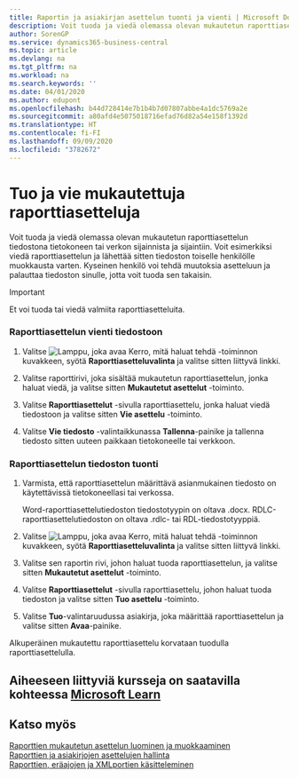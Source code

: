 ```yaml
---
title: Raportin ja asiakirjan asettelun tuonti ja vienti | Microsoft Docs
description: Voit tuoda ja viedä olemassa olevan mukautetun raporttiasettelun tiedostona tietokoneen tai verkon sijainnista ja sijaintiin.
author: SorenGP
ms.service: dynamics365-business-central
ms.topic: article
ms.devlang: na
ms.tgt_pltfrm: na
ms.workload: na
ms.search.keywords: ''
ms.date: 04/01/2020
ms.author: edupont
ms.openlocfilehash: b44d728414e7b1b4b7d07807abbe4a1dc5769a2e
ms.sourcegitcommit: a80afd4e5075018716efad76d82a54e158f1392d
ms.translationtype: HT
ms.contentlocale: fi-FI
ms.lasthandoff: 09/09/2020
ms.locfileid: "3782672"
---
```

# <a name="import-and-export-custom-report-layouts"></a>Tuo ja vie mukautettuja raporttiasetteluja
Voit tuoda ja viedä olemassa olevan mukautetun raporttiasettelun tiedostona tietokoneen tai verkon sijainnista ja sijaintiin. Voit esimerkiksi viedä raporttiasettelun ja lähettää sitten tiedoston toiselle henkilölle muokkausta varten. Kyseinen henkilö voi tehdä muutoksia asetteluun ja palauttaa tiedoston sinulle, jotta voit tuoda sen takaisin.  

> [!IMPORTANT]  
>  Et voi tuoda tai viedä valmiita raporttiasetteluita.  

### <a name="to-export-a-report-layout-to-a-file"></a>Raporttiasettelun vienti tiedostoon  

1.  Valitse ![Lamppu, joka avaa Kerro, mitä haluat tehdä -toiminnon](media/ui-search/search_small.png "Kerro, mitä haluat tehdä") kuvakkeen, syötä **Raporttiasetteluvalinta** ja valitse sitten liittyvä linkki.  

2.  Valitse raporttirivi, joka sisältää mukautetun raporttiasettelun, jonka haluat viedä, ja valitse sitten **Mukautetut asettelut** -toiminto.  

3.  Valitse **Raporttiasettelut** -sivulla raporttiasettelu, jonka haluat viedä tiedostoon ja valitse sitten **Vie asettelu** -toiminto.  

4.  Valitse **Vie tiedosto** -valintaikkunassa **Tallenna**-painike ja tallenna tiedosto sitten uuteen paikkaan tietokoneelle tai verkkoon.  

### <a name="to-import-a-report-layout-file"></a>Raporttiasettelun tiedoston tuonti  

1.  Varmista, että raporttiasettelun määrittävä asianmukainen tiedosto on käytettävissä tietokoneellasi tai verkossa.  

     Word-raporttiasettelutiedoston tiedostotyypin on oltava .docx. RDLC-raporttiasettelutiedoston on oltava .rdlc- tai RDL-tiedostotyyppiä.  

2.  Valitse ![Lamppu, joka avaa Kerro, mitä haluat tehdä -toiminnon](media/ui-search/search_small.png "Kerro, mitä haluat tehdä") kuvakkeen, syötä **Raporttiasetteluvalinta** ja valitse sitten liittyvä linkki.  

3.  Valitse sen raportin rivi, johon haluat tuoda raporttiasettelun, ja valitse sitten **Mukautetut asettelut** -toiminto.  

4.  Valitse **Raporttiasettelut** -sivulla raporttiasettelu, johon haluat tuoda tiedoston ja valitse sitten **Tuo asettelu** -toiminto.  

5.  Valitse **Tuo**-valintaruudussa asiakirja, joka määrittää raporttiasettelun ja valitse sitten **Avaa**-painike.  

 Alkuperäinen mukautettu raporttiasettelu korvataan tuodulla raporttiasettelulla.  

## <a name="see-related-training-at-microsoft-learn"></a>Aiheeseen liittyviä kursseja on saatavilla kohteessa [Microsoft Learn](/learn/modules/change-documents-dynamics-365-business-central/index)

## <a name="see-also"></a>Katso myös  
 [Raporttien mukautetun asettelun luominen ja muokkaaminen](ui-how-create-custom-report-layout.md)   
 [Raporttien ja asiakirjojen asettelujen hallinta](ui-manage-report-layouts.md)  
 [Raporttien, eräajojen ja XMLportien käsitteleminen](ui-work-report.md)    
